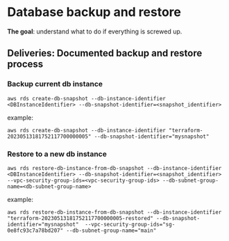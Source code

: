 # Database backup and restore

**The goal**: understand what to do if everything is screwed up.

## Deliveries: Documented backup and restore process

### Backup current db instance
```
aws rds create-db-snapshot --db-instance-identifier <DBInstanceIdentifier> --db-snapshot-identifier=<snapshot_identifier>
```

example:
```
aws rds create-db-snapshot --db-instance-identifier "terraform-20230513181752117700000005" --db-snapshot-identifier="mysnapshot"
```

### Restore to a new db instance
```
aws rds restore-db-instance-from-db-snapshot --db-instance-identifier <DBInstanceIdentifier> --db-snapshot-identifier=<snapshot_identifier> --vpc-security-group-ids=<vpc-security-group-ids> --db-subnet-group-name=<db-subnet-group-name>
```

example:
```
aws rds restore-db-instance-from-db-snapshot --db-instance-identifier "terraform-20230513181752117700000005-restored" --db-snapshot-identifier="mysnapshot"  --vpc-security-group-ids="sg-0e8fc93c7a78bd207" --db-subnet-group-name="main" 
```

